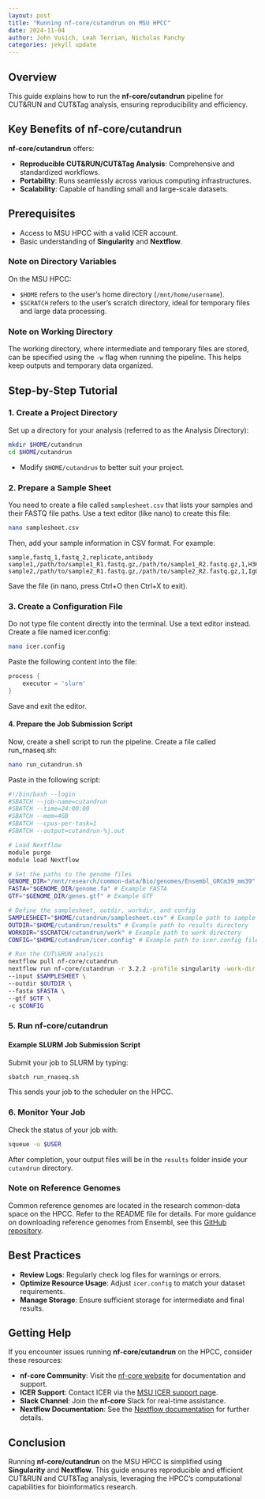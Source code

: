 ```yaml
---
layout: post
title: "Running nf-core/cutandrun on MSU HPCC"
date: 2024-11-04
author: John Vusich, Leah Terrian, Nicholas Panchy
categories: jekyll update
---
```


## Overview

This guide explains how to run the **nf-core/cutandrun** pipeline for CUT\&RUN and CUT\&Tag analysis, ensuring reproducibility and efficiency.

## Key Benefits of nf-core/cutandrun

**nf-core/cutandrun** offers:

* **Reproducible CUT\&RUN/CUT\&Tag Analysis**: Comprehensive and standardized workflows.
* **Portability**: Runs seamlessly across various computing infrastructures.
* **Scalability**: Capable of handling small and large-scale datasets.

## Prerequisites

- Access to MSU HPCC with a valid ICER account.
- Basic understanding of **Singularity** and **Nextflow**.

### Note on Directory Variables

On the MSU HPCC:

* `$HOME` refers to the user’s home directory (`/mnt/home/username`).
* `$SCRATCH` refers to the user’s scratch directory, ideal for temporary files and large data processing.

### Note on Working Directory

The working directory, where intermediate and temporary files are stored, can be specified using the `-w` flag when running the pipeline. This helps keep outputs and temporary data organized.

## Step-by-Step Tutorial

### 1. Create a Project Directory

Set up a directory for your analysis (referred to as the Analysis Directory):

```bash
mkdir $HOME/cutandrun
cd $HOME/cutandrun
```

* Modify `$HOME/cutandrun` to better suit your project.

### 2. Prepare a Sample Sheet
You need to create a file called ```samplesheet.csv``` that lists your samples and their FASTQ file paths. Use a text editor (like nano) to create this file:
```bash
nano samplesheet.csv
```
Then, add your sample information in CSV format. For example:
```csv
sample,fastq_1,fastq_2,replicate,antibody
sample1,/path/to/sample1_R1.fastq.gz,/path/to/sample1_R2.fastq.gz,1,H3K27me3
sample2,/path/to/sample2_R1.fastq.gz,/path/to/sample2_R2.fastq.gz,1,IgG
```
Save the file (in nano, press Ctrl+O then Ctrl+X to exit).

### 3. Create a Configuration File
Do not type file content directly into the terminal. Use a text editor instead. Create a file named icer.config:
```bash
nano icer.config
```
Paste the following content into the file:
```groovy
process {
    executor = 'slurm'
}
```
Save and exit the editor.

#### 4. Prepare the Job Submission Script
Now, create a shell script to run the pipeline. Create a file called run_rnaseq.sh:
```bash
nano run_cutandrun.sh
```
Paste in the following script:
```bash
#!/bin/bash --login
#SBATCH --job-name=cutandrun
#SBATCH --time=24:00:00
#SBATCH --mem=4GB
#SBATCH --cpus-per-task=1
#SBATCH --output=cutandrun-%j.out

# Load Nextflow
module purge
module load Nextflow

# Set the paths to the genome files
GENOME_DIR="/mnt/research/common-data/Bio/genomes/Ensembl_GRCm39_mm39" #Example GRCm39
FASTA="$GENOME_DIR/genome.fa" # Example FASTA
GTF="$GENOME_DIR/genes.gtf" # Example GTF

# Define the samplesheet, outdir, workdir, and config
SAMPLESHEET="$HOME/cutandrun/samplesheet.csv" # Example path to sample sheet
OUTDIR="$HOME/cutandrun/results" # Example path to results directory
WORKDIR="$SCRATCH/cutandrun/work" # Example path to work directory
CONFIG="$HOME/cutandrun/icer.config" # Example path to icer.config file

# Run the CUT\&RUN analysis
nextflow pull nf-core/cutandrun
nextflow run nf-core/cutandrun -r 3.2.2 -profile singularity -work-dir $WORKDIR -resume \
--input $SAMPLESHEET \
--outdir $OUTDIR \
--fasta $FASTA \
--gtf $GTF \
-c $CONFIG
```

### 5. Run nf-core/cutandrun

#### Example SLURM Job Submission Script

Submit your job to SLURM by typing:
```bash
sbatch run_rnaseq.sh
```
This sends your job to the scheduler on the HPCC.

### 6. Monitor Your Job
Check the status of your job with:
```bash
squeue -u $USER
```
After completion, your output files will be in the `results` folder inside your `cutandrun` directory.

### Note on Reference Genomes

Common reference genomes are located in the research common-data space on the HPCC. Refer to the README file for details. For more guidance on downloading reference genomes from Ensembl, see this [GitHub repository](https://github.com/johnvusich/reference-genomes).

## Best Practices

- **Review Logs**: Regularly check log files for warnings or errors.
- **Optimize Resource Usage**: Adjust `icer.config` to match your dataset requirements.
- **Manage Storage**: Ensure sufficient storage for intermediate and final results.

## Getting Help

If you encounter issues running **nf-core/cutandrun** on the HPCC, consider these resources:

- **nf-core Community**: Visit the [nf-core website](https://nf-co.re) for documentation and support.
- **ICER Support**: Contact ICER via the [MSU ICER support page](https://icer.msu.edu/contact).
- **Slack Channel**: Join the **nf-core** Slack for real-time assistance.
- **Nextflow Documentation**: See the [Nextflow documentation](https://www.nextflow.io/docs/latest/index.html) for further details.

## Conclusion

Running **nf-core/cutandrun** on the MSU HPCC is simplified using **Singularity** and **Nextflow**. This guide ensures reproducible and efficient CUT\&RUN and CUT\&Tag analysis, leveraging the HPCC’s computational capabilities for bioinformatics research.
